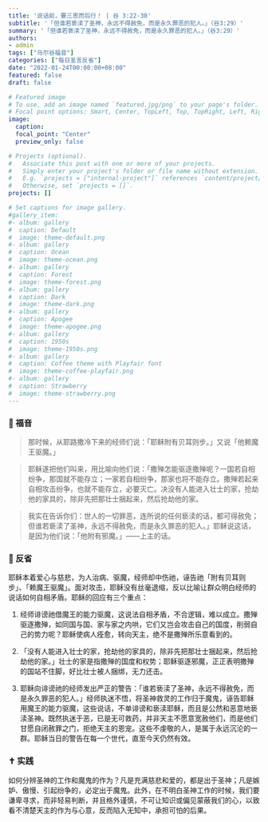 ```yaml
---
title: '说话前，要三思而后行！ | 谷 3:22-30'
subtitle: '「但谁若亵渎了圣神，永远不得赦免，而是永久罪恶的犯人。」（谷3:29）'
summary: '「但谁若亵渎了圣神，永远不得赦免，而是永久罪恶的犯人。」（谷3:29）'
authors:
- admin
tags: ["马尔谷福音"]
categories: ["每日圣言反省"]
date: "2022-01-24T00:00:00+08:00"
featured: false
draft: false

# Featured image
# To use, add an image named `featured.jpg/png` to your page's folder.
# Focal point options: Smart, Center, TopLeft, Top, TopRight, Left, Right, BottomLeft, Bottom, BottomRight
image:
  caption:
  focal_point: "Center"
  preview_only: false

# Projects (optional).
#   Associate this post with one or more of your projects.
#   Simply enter your project's folder or file name without extension.
#   E.g. `projects = ["internal-project"]` references `content/project/deep-learning/index.md`.
#   Otherwise, set `projects = []`.
projects: []

# Set captions for image gallery.
#gallery_item:
#- album: gallery
#  caption: Default
#  image: theme-default.png
#- album: gallery
#  caption: Ocean
#  image: theme-ocean.png
#- album: gallery
#  caption: Forest
#  image: theme-forest.png
#- album: gallery
#  caption: Dark
#  image: theme-dark.png
#- album: gallery
#  caption: Apogee
#  image: theme-apogee.png
#- album: gallery
#  caption: 1950s
#  image: theme-1950s.png
#- album: gallery
#  caption: Coffee theme with Playfair font
#  image: theme-coffee-playfair.png
#- album: gallery
#  caption: Strawberry
#  image: theme-strawberry.png
---
```


### :love_letter: 福音
> 那时候，从耶路撒冷下来的经师们说：「耶稣附有贝耳则步。」又说「他赖魔王驱魔。」

> 耶稣遂把他们叫来，用比喻向他们说：「撒殚怎能驱逐撒殚呢？一国若自相纷争，那国就不能存立；一家若自相纷争，那家也将不能存立。撒殚若起来自相攻击纷争，也就不能存立，必要灭亡。决没有人能进入壮士的家，抢劫他的家具的，除非先把那壮士捆起来，然后抢劫他的家。

> 我实在告诉你们：世人的一切罪恶，连所说的任何亵渎的话，都可得赦免；但谁若亵渎了圣神，永远不得赦免，而是永久罪恶的犯人。」耶稣说这话，是因为他们说：「他附有邪魔。」——上主的话。

### :speech_balloon: 反省
耶稣本着爱心与慈悲，为人治病、驱魔，经师却中伤祂，诬告祂「附有贝耳则步」、「赖魔王驱魔」。面对攻击，耶稣没有丝毫退缩，反以比喻让群众明白经师的说话如何自相矛盾。耶稣的回应有三个重点：

1. 经师诽谤祂借魔王的能力驱魔，这说法自相矛盾，不合逻辑，难以成立。撒殚驱逐撒殚，如同国与国、家与家之内哄，它们又岂会攻击自己的国度，削弱自己的势力呢？耶稣使病人痊愈，转向天主，绝不是撒殚所乐意看到的。

2. 「没有人能进入壮士的家，抢劫他的家具的，除非先把那壮士捆起来，然后抢劫他的家。」壮士的家是指撒殚的国度和权势；耶稣驱逐邪魔，正正表明撒殚的国站不住脚，好比壮士被人捆绑，无力还击。

3. 耶稣向诽谤祂的经师发出严正的警告：「谁若亵渎了圣神，永远不得赦免，而是永久罪恶的犯人。」经师执迷不悟，将圣神救灵的工作归于魔鬼，诬告耶稣用魔王的能力驱魔，这些说话，不单诽谤和亵渎耶稣，而且是公然和恶意地亵渎圣神。既然执迷于恶，已是无可救药，并非天主不愿意宽赦他们，而是他们甘愿自闭赦罪之门，拒绝天主的恩宠。这些不虔敬的人，是属于永远沉沦的一群。耶稣当日的警告在每一个世代，直至今天仍然有效。

### :latin_cross: 实践
如何分辨圣神的工作和魔鬼的作为？凡是充满慈悲和爱的，都是出于圣神；凡是嫉妒、傲慢、引起纷争的，必定出于魔鬼。此外，在不明白圣神工作的时候，我们要谦卑寻求，而非轻易判断，并且格外谨慎，不可让知识或偏见蒙蔽我们的心，以致看不清楚天主的作为与心意，反而陷入无知中，承担可怕的后果。
